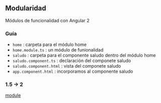 ## Modularidad

Módulos de funcionalidad con Angular 2


### Guía
- `home` : carpeta para el módulo home
- `home.module.ts` : un módulo de funionalidad
- `saludo` : carpeta para el componente saludo dentro del módulo home
- `saludo.component.ts` : declaración del componete saludo
- `saludo.component.html` : vista del componete saludo
- `app.component.html` : incorporamos al componente saludo


### 1.5 -> 2
[module](http://ngmigrate.telerik.com/from-angular-module-to-ngModule)